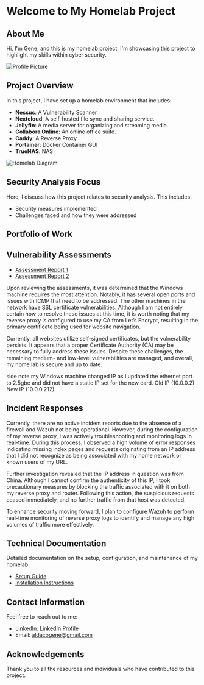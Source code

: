 # Welcome to My Homelab Project

## About Me

Hi, I'm Gene, and this is my homelab project. I'm showcasing this project to highlight my skills within cyber security.

![Profile Picture](https://nextcloud.gahomeserver.duckdns.org/s/CFB7jxzNkzrafEq/preview) <!-- Replace with your image -->

## Project Overview

In this project, I have set up a homelab environment that includes:
- **Nessus**: A Vulnerability Scanner
- **Nextcloud**: A self-hosted file sync and sharing service.
- **Jellyfin**: A media server for organizing and streaming media.
- **Collabora Online**: An online office suite.
- **Caddy**: A Reverse Proxy
- **Portainer**: Docker Container GUI
- **TrueNAS**: NAS

![Homelab Diagram](https://nextcloud.gahomeserver.duckdns.org/s/n8LGHRNM9E7roRk/preview) <!-- Replace with your diagram -->


## Security Analysis Focus

Here, I discuss how this project relates to security analysis. This includes:

- Security measures implemented
- Challenges faced and how they were addressed

## Portfolio of Work

## Vulnerability Assessments

- [Assessment Report 1](https://nextcloud.gahomeserver.duckdns.org/s/Ce7pmGwrXFMb7Lf/download/Home%20Lab_fwelwo.pdf)
- [Assessment Report 2](https://nextcloud.gahomeserver.duckdns.org/s/B8xeHA28E6KLrsD/download/Weekly%20scan_jdxv25.pdf)
  
Upon reviewing the assessments, it was determined that the Windows machine requires the most attention. Notably, it has several open ports and issues with ICMP that need to be addressed. The other machines in the network have SSL certificate vulnerabilities. Although I am not entirely certain how to resolve these issues at this time, it is worth noting that my reverse proxy is configured to use my CA from Let’s Encrypt, resulting in the primary certificate being used for website navigation.

Currently, all websites utilize self-signed certificates, but the vulnerability persists. It appears that a proper Certificate Authority (CA) may be necessary to fully address these issues. Despite these challenges, the remaining medium- and low-level vulnerabilities are managed, and overall, my home lab is secure and up to date.

side note my Windows machine changed IP as I updated the ethernet port to 2.5gbe and did not have a static IP set for the new card. Old IP (10.0.0.2) New IP (10.0.0.212)

## Incident Responses

Currently, there are no active incident reports due to the absence of a firewall and Wazuh not being operational. However, during the configuration of my reverse proxy, I was actively troubleshooting and monitoring logs in real-time. During this process, I observed a high volume of error responses indicating missing index pages and requests originating from an IP address that I did not recognize as being associated with my home network or known users of my URL.

Further investigation revealed that the IP address in question was from China. Although I cannot confirm the authenticity of this IP, I took precautionary measures by blocking the traffic associated with it on both my reverse proxy and router. Following this action, the suspicious requests ceased immediately, and no further traffic from that host was detected.

To enhance security moving forward, I plan to configure Wazuh to perform real-time monitoring of reverse proxy logs to identify and manage any high volumes of traffic more effectively.

## Technical Documentation

Detailed documentation on the setup, configuration, and maintenance of my homelab:

- [Setup Guide](https://github.com/Gaaldaco/Home-Projects/blob/main/Setup.md)
- [Installation Instructions](https://github.com/Gaaldaco/Home-Projects/blob/main/Installation%20Instructions.md#installing-ubuntu-headless-server-via-bootable-usb)

## Contact Information

Feel free to reach out to me:

- LinkedIn: [LinkedIn Profile](https://www.linkedin.com/in/gene-aldaco-47b493191/)
- Email: [aldacogene@gmail.com](mailto:aldacogene@gmail.com)

## Acknowledgements

Thank you to all the resources and individuals who have contributed to this project.

